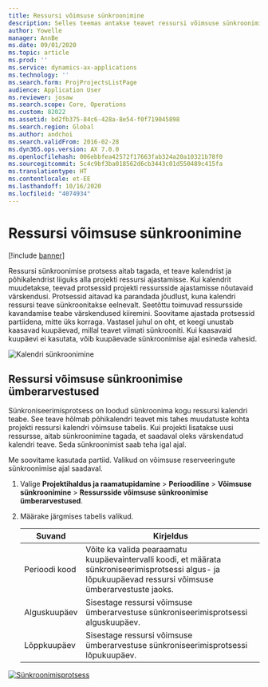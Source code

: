 ```yaml
---
title: Ressursi võimsuse sünkroonimine
description: Selles teemas antakse teavet ressursi võimsuse sünkroonimise kohta kalendrites ja projektides.
author: Yowelle
manager: AnnBe
ms.date: 09/01/2020
ms.topic: article
ms.prod: ''
ms.service: dynamics-ax-applications
ms.technology: ''
ms.search.form: ProjProjectsListPage
audience: Application User
ms.reviewer: josaw
ms.search.scope: Core, Operations
ms.custom: 82022
ms.assetid: bd2fb375-84c6-428a-8e54-f0f719045898
ms.search.region: Global
ms.author: andchoi
ms.search.validFrom: 2016-02-28
ms.dyn365.ops.version: AX 7.0.0
ms.openlocfilehash: 006ebbfea42572f17663fab324a20a10321b78f0
ms.sourcegitcommit: 5c4c9bf3ba018562d6cb3443c01d550489c415fa
ms.translationtype: HT
ms.contentlocale: et-EE
ms.lasthandoff: 10/16/2020
ms.locfileid: "4074934"
---
```

# <a name="synchronize-resource-capacity"></a>Ressursi võimsuse sünkroonimine

[!include [banner](../includes/banner.md)]

Ressursi sünkroonimise protsess aitab tagada, et teave kalendrist ja põhikalendrist liiguks alla projekti ressursi ajastamisse. Kui kalendrit muudetakse, teevad protsessid projekti ressursside ajastamisse nõutavaid värskendusi. Protsessid aitavad ka parandada jõudlust, kuna kalendri ressursi teave sünkroonitakse eelnevalt. Seetõttu toimuvad ressursside kavandamise teabe värskendused kiiremini. Soovitame ajastada protsessid partiidena, mitte üks korraga. Vastasel juhul on oht, et keegi unustab kaasavad kuupäevad, millal teavet viimati sünkrooniti. Kui kaasavaid kuupäevi ei kasutata, võib kuupäevade sünkroonimise ajal esineda vahesid.

![Kalendri sünkroonimine](./media/projectresourcing04-1024x471.jpg)

## <a name="synchronize-resource-capacity-roll-ups"></a>Ressursi võimsuse sünkroonimise ümberarvestused

Sünkroniseerimisprotsess on loodud sünkroonima kogu ressursi kalendri teabe. See teave hõlmab põhikalendri teavet mis tahes muudatuste kohta projekti ressursi kalendri võimsuse tabelis. Kui projekti lisatakse uusi ressursse, aitab sünkroonimine tagada, et saadaval oleks värskendatud kalendri teave. Seda sünkroonimist saab teha igal ajal.

Me soovitame kasutada partiid. Valikud on võimsuse reserveeringute sünkroonimise ajal saadaval.

1. Valige **Projektihaldus ja raamatupidamine** &gt; **Perioodiline** &gt; **Võimsuse sünkroonimine** &gt; **Ressursside võimsuse sünkroonimise ümberarvestused**.
2. Määrake järgmises tabelis valikud.

    | Suvand      | Kirjeldus |
    |-------------|-------------|
    | Perioodi kood | Võite ka valida pearaamatu kuupäevaintervalli koodi, et määrata sünkroniseerimisprotsessi algus- ja lõpukuupäevad ressursi võimsuse ümberarvestuste jaoks. |
    | Alguskuupäev  | Sisestage ressursi võimsuse ümberarvestuse sünkroniseerimisprotsessi alguskuupäev. |
    | Lõppkuupäev    | Sisestage ressursi võimsuse ümberarvestuse sünkroniseerimisprotsessi lõpukuupäev. |

[![Sünkroonimisprotsess](./media/projectresourcing09.jpg)](./media/projectresourcing09.jpg)
